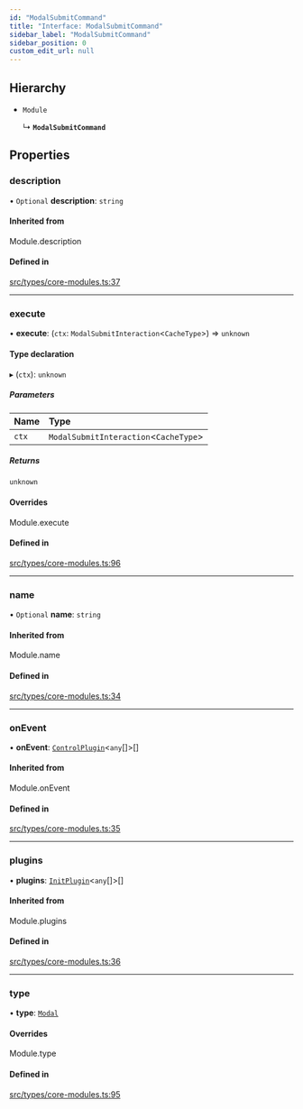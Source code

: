 ```yaml
---
id: "ModalSubmitCommand"
title: "Interface: ModalSubmitCommand"
sidebar_label: "ModalSubmitCommand"
sidebar_position: 0
custom_edit_url: null
---
```


## Hierarchy

- `Module`

  ↳ **`ModalSubmitCommand`**

## Properties

### description

• `Optional` **description**: `string`

#### Inherited from

Module.description

#### Defined in

[src/types/core-modules.ts:37](https://github.com/sern-handler/handler/blob/9d5c6c7/src/types/core-modules.ts#L37)

___

### execute

• **execute**: (`ctx`: `ModalSubmitInteraction`<`CacheType`\>) => `unknown`

#### Type declaration

▸ (`ctx`): `unknown`

##### Parameters

| Name | Type |
| :------ | :------ |
| `ctx` | `ModalSubmitInteraction`<`CacheType`\> |

##### Returns

`unknown`

#### Overrides

Module.execute

#### Defined in

[src/types/core-modules.ts:96](https://github.com/sern-handler/handler/blob/9d5c6c7/src/types/core-modules.ts#L96)

___

### name

• `Optional` **name**: `string`

#### Inherited from

Module.name

#### Defined in

[src/types/core-modules.ts:34](https://github.com/sern-handler/handler/blob/9d5c6c7/src/types/core-modules.ts#L34)

___

### onEvent

• **onEvent**: [`ControlPlugin`](ControlPlugin.md)<`any`[]\>[]

#### Inherited from

Module.onEvent

#### Defined in

[src/types/core-modules.ts:35](https://github.com/sern-handler/handler/blob/9d5c6c7/src/types/core-modules.ts#L35)

___

### plugins

• **plugins**: [`InitPlugin`](InitPlugin.md)<`any`[]\>[]

#### Inherited from

Module.plugins

#### Defined in

[src/types/core-modules.ts:36](https://github.com/sern-handler/handler/blob/9d5c6c7/src/types/core-modules.ts#L36)

___

### type

• **type**: [`Modal`](../enums/CommandType.md#modal)

#### Overrides

Module.type

#### Defined in

[src/types/core-modules.ts:95](https://github.com/sern-handler/handler/blob/9d5c6c7/src/types/core-modules.ts#L95)
